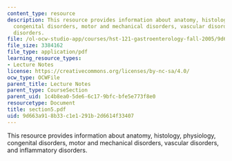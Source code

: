 ```yaml
---
content_type: resource
description: This resource provides information about anatomy, histology, physiology,
  congenital disorders, motor and mechanical disorders, vascular disorders, and inflammatory
  disorders.
file: /ol-ocw-studio-app/courses/hst-121-gastroenterology-fall-2005/9d663a918b33c1e1291b2d6614f33407_section5.pdf
file_size: 3384162
file_type: application/pdf
learning_resource_types:
- Lecture Notes
license: https://creativecommons.org/licenses/by-nc-sa/4.0/
ocw_type: OCWFile
parent_title: Lecture Notes
parent_type: CourseSection
parent_uid: 1c4b8ea0-5de6-6c17-9bfc-bfe5e773f8e0
resourcetype: Document
title: section5.pdf
uid: 9d663a91-8b33-c1e1-291b-2d6614f33407
---
```

This resource provides information about anatomy, histology, physiology, congenital disorders, motor and mechanical disorders, vascular disorders, and inflammatory disorders.
